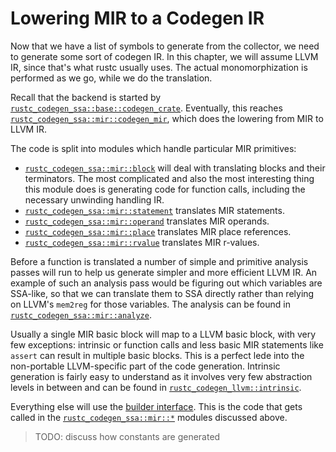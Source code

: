# Lowering MIR to a Codegen IR

Now that we have a list of symbols to generate from the collector, we need to
generate some sort of codegen IR. In this chapter, we will assume LLVM IR,
since that's what rustc usually uses. The actual monomorphization is performed
as we go, while we do the translation.

Recall that the backend is started by
[`rustc_codegen_ssa::base::codegen_crate`][codegen1]. Eventually, this reaches
[`rustc_codegen_ssa::mir::codegen_mir`][codegen2], which does the lowering from
MIR to LLVM IR.

[codegen1]: https://doc.rust-lang.org/nightly/nightly-rustc/rustc_codegen_ssa/base/fn.codegen_crate.html
[codegen2]: https://doc.rust-lang.org/nightly/nightly-rustc/rustc_codegen_ssa/mir/fn.codegen_mir.html

The code is split into modules which handle particular MIR primitives:

- [`rustc_codegen_ssa::mir::block`][mirblk] will deal with translating
  blocks and their terminators.  The most complicated and also the most
  interesting thing this module does is generating code for function calls,
  including the necessary unwinding handling IR.
- [`rustc_codegen_ssa::mir::statement`][mirst] translates MIR statements.
- [`rustc_codegen_ssa::mir::operand`][mirop] translates MIR operands.
- [`rustc_codegen_ssa::mir::place`][mirpl] translates MIR place references.
- [`rustc_codegen_ssa::mir::rvalue`][mirrv] translates MIR r-values.

[mirblk]: https://doc.rust-lang.org/nightly/nightly-rustc/rustc_codegen_ssa/mir/block/index.html
[mirst]: https://doc.rust-lang.org/nightly/nightly-rustc/rustc_codegen_ssa/mir/statement/index.html
[mirop]: https://doc.rust-lang.org/nightly/nightly-rustc/rustc_codegen_ssa/mir/operand/index.html
[mirpl]: https://doc.rust-lang.org/nightly/nightly-rustc/rustc_codegen_ssa/mir/place/index.html
[mirrv]: https://doc.rust-lang.org/nightly/nightly-rustc/rustc_codegen_ssa/mir/rvalue/index.html

Before a function is translated a number of simple and primitive analysis
passes will run to help us generate simpler and more efficient LLVM IR. An
example of such an analysis pass would be figuring out which variables are
SSA-like, so that we can translate them to SSA directly rather than relying on
LLVM's `mem2reg` for those variables. The analysis can be found in
[`rustc_codegen_ssa::mir::analyze`][mirana].

[mirana]: https://doc.rust-lang.org/nightly/nightly-rustc/rustc_codegen_ssa/mir/analyze/index.html

Usually a single MIR basic block will map to a LLVM basic block, with very few
exceptions: intrinsic or function calls and less basic MIR statements like
`assert` can result in multiple basic blocks. This is a perfect lede into the
non-portable LLVM-specific part of the code generation. Intrinsic generation is
fairly easy to understand as it involves very few abstraction levels in between
and can be found in [`rustc_codegen_llvm::intrinsic`][llvmint].

[llvmint]: https://doc.rust-lang.org/nightly/nightly-rustc/rustc_codegen_llvm/intrinsic/index.html

Everything else will use the [builder interface][builder]. This is the code that gets
called in the [`rustc_codegen_ssa::mir::*`][ssamir] modules discussed above.

[builder]: https://doc.rust-lang.org/nightly/nightly-rustc/rustc_codegen_llvm/builder/index.html
[ssamir]: https://doc.rust-lang.org/nightly/nightly-rustc/rustc_codegen_ssa/mir/index.html

> TODO: discuss how constants are generated

